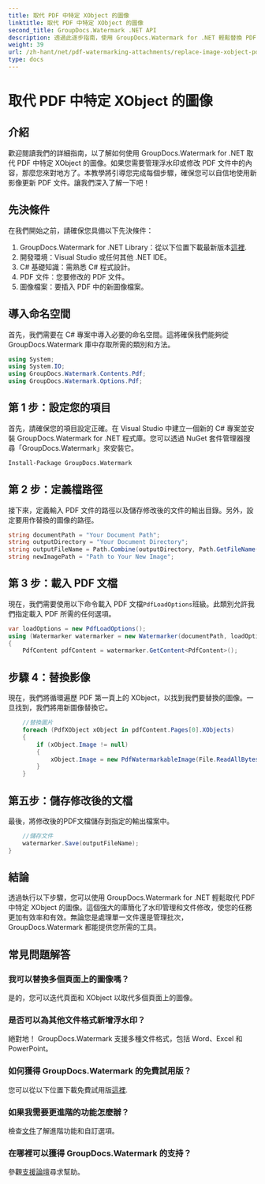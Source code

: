 ```yaml
---
title: 取代 PDF 中特定 XObject 的圖像
linktitle: 取代 PDF 中特定 XObject 的圖像
second_title: GroupDocs.Watermark .NET API
description: 透過此逐步指南，使用 GroupDocs.Watermark for .NET 輕鬆替換 PDF 中的影像。非常適合高效管理 PDF 內容。
weight: 39
url: /zh-hant/net/pdf-watermarking-attachments/replace-image-xobject-pdf/
type: docs
---
```

# 取代 PDF 中特定 XObject 的圖像

## 介紹
歡迎閱讀我們的詳細指南，以了解如何使用 GroupDocs.Watermark for .NET 取代 PDF 中特定 XObject 的圖像。如果您需要管理浮水印或修改 PDF 文件中的內容，那麼您來對地方了。本教學將引導您完成每個步驟，確保您可以自信地使用新影像更新 PDF 文件。讓我們深入了解一下吧！
## 先決條件
在我們開始之前，請確保您具備以下先決條件：
1.  GroupDocs.Watermark for .NET Library：從以下位置下載最新版本[這裡](https://releases.groupdocs.com/Watermark/net/).
2. 開發環境：Visual Studio 或任何其他 .NET IDE。
3. C# 基礎知識：需熟悉 C# 程式設計。
4. PDF 文件：您要修改的 PDF 文件。
5. 圖像檔案：要插入 PDF 中的新圖像檔案。

## 導入命名空間
首先，我們需要在 C# 專案中導入必要的命名空間。這將確保我們能夠從 GroupDocs.Watermark 庫中存取所需的類別和方法。
```csharp
using System;
using System.IO;
using GroupDocs.Watermark.Contents.Pdf;
using GroupDocs.Watermark.Options.Pdf;
```
## 第 1 步：設定您的項目
首先，請確保您的項目設定正確。在 Visual Studio 中建立一個新的 C# 專案並安裝 GroupDocs.Watermark for .NET 程式庫。您可以透過 NuGet 套件管理器搜尋「GroupDocs.Watermark」來安裝它。
```sh
Install-Package GroupDocs.Watermark
```
## 第 2 步：定義檔路徑
接下來，定義輸入 PDF 文件的路徑以及儲存修改後的文件的輸出目錄。另外，設定要用作替換的圖像的路徑。
```csharp
string documentPath = "Your Document Path";
string outputDirectory = "Your Document Directory";
string outputFileName = Path.Combine(outputDirectory, Path.GetFileName(documentPath));
string newImagePath = "Path to Your New Image";
```
## 第 3 步：載入 PDF 文檔
現在，我們需要使用以下命令載入 PDF 文檔`PdfLoadOptions`班級。此類別允許我們指定載入 PDF 所需的任何選項。
```csharp
var loadOptions = new PdfLoadOptions();
using (Watermarker watermarker = new Watermarker(documentPath, loadOptions))
{
    PdfContent pdfContent = watermarker.GetContent<PdfContent>();
```
## 步驟 4：替換影像
現在，我們將循環遍歷 PDF 第一頁上的 XObject，以找到我們要替換的圖像。一旦找到，我們將用新圖像替換它。
```csharp
    //替換圖片
    foreach (PdfXObject xObject in pdfContent.Pages[0].XObjects)
    {
        if (xObject.Image != null)
        {
            xObject.Image = new PdfWatermarkableImage(File.ReadAllBytes(newImagePath));
        }
    }
```
## 第五步：儲存修改後的文檔
最後，將修改後的PDF文檔儲存到指定的輸出檔案中。
```csharp
    //儲存文件
    watermarker.Save(outputFileName);
}
```

## 結論
透過執行以下步驟，您可以使用 GroupDocs.Watermark for .NET 輕鬆取代 PDF 中特定 XObject 的圖像。這個強大的庫簡化了水印管理和文件修改，使您的任務更加有效率和有效。無論您是處理單一文件還是管理批次，GroupDocs.Watermark 都能提供您所需的工具。
## 常見問題解答
### 我可以替換多個頁面上的圖像嗎？
是的，您可以迭代頁面和 XObject 以取代多個頁面上的圖像。
### 是否可以為其他文件格式新增浮水印？
絕對地！ GroupDocs.Watermark 支援多種文件格式，包括 Word、Excel 和 PowerPoint。
### 如何獲得 GroupDocs.Watermark 的免費試用版？
您可以從以下位置下載免費試用版[這裡](https://releases.groupdocs.com/).
### 如果我需要更進階的功能怎麼辦？
檢查[文件](https://tutorials.groupdocs.com/Watermark/net/)了解進階功能和自訂選項。
### 在哪裡可以獲得 GroupDocs.Watermark 的支持？
參觀[支援論壇](https://forum.groupdocs.com/c/watermark/19)尋求幫助。